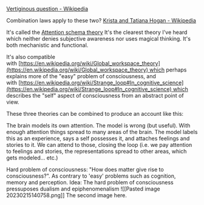 

[Vertiginous question - Wikipedia](https://en.wikipedia.org/wiki/Vertiginous_question)

Combination laws apply to these two?
[Krista and Tatiana Hogan - Wikipedia](https://en.wikipedia.org/wiki/Krista_and_Tatiana_Hogan)



It's called the [Attention schema theory](https://en.wikipedia.org/wiki/Attention_schema_theory) It's the clearest theory I've heard which neither denies subjective awareness nor uses magical thinking. It's both mechanistic and functional.

It's also compatible with [https://en.wikipedia.org/wiki/Global_workspace_theory](https://en.wikipedia.org/wiki/Global_workspace_theory) which perhaps explains more of the "easy" problem of consciousness, and with [https://en.wikipedia.org/wiki/Strange_loop#In_cognitive_science](https://en.wikipedia.org/wiki/Strange_loop#In_cognitive_science) which describes the "self" aspect of consciousness from an abstract point of view.

These three theories can be combined to produce an account like this:

The brain models its own attention. The model is wrong (but useful). With enough attention things spread to many areas of the brain. The model labels this as an experience, says a self possesses it, and attaches feelings and stories to it. We can attend to those, closing the loop (i.e. we pay attention to feelings and stories, the representations spread to other areas, which gets modeled... etc.)


Hard problem of consciousness: "How does matter give rise to consciousness?". As contrary to 'easy' problems such as cognition, memory and perception. 
Idea: The hard problem of consciousness pressuposes dualism and epiphenomenalism
![[Pasted image 20230215140758.png]]
The second image here.